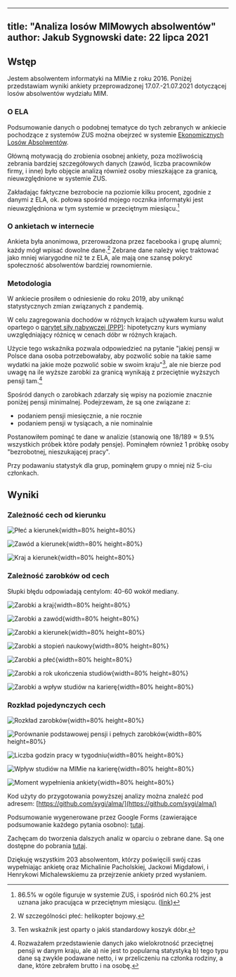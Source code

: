 
---
title: "Analiza losów MIMowych absolwentów"
author: Jakub Sygnowski
date: 22 lipca 2021
---

## Wstęp
Jestem absolwentem informatyki na MIMie z roku 2016. Poniżej przedstawiam wyniki ankiety przeprowadzonej 17.07.-21.07.2021 dotyczącej losów absolwentów wydziału MIM.

### O ELA
Podsumowanie danych o podobnej tematyce do tych zebranych w ankiecie pochodzące z systemów ZUS można obejrzeć w systemie [Ekonomicznych Losów Absolwentów](ela.nauka.gov.pl).

Główną motywacją do zrobienia osobnej ankiety, poza możliwością zebrania bardziej szczegółowych danych (zawód, liczba pracowników firmy, i inne) było objęcie analizą również osoby mieszkające za granicą, nieuwzględnione w systemie ZUS.

Zakładając faktyczne bezrobocie na poziomie kilku procent, zgodnie z danymi z ELA, ok. połowa spośród mojego rocznika informatyki jest nieuwzględniona w tym systemie w przeciętnym miesiącu.[^1]


[^1]: 86.5% w ogóle figuruje w systemie ZUS, i spośród nich 60.2% jest uznana jako pracująca w przeciętnym miesiącu. ([link](https://ela.nauka.gov.pl/reports/v6.0/graduates/pl/2016/3828/6749/SECOND/pl_2016_3828_6749_UNEMPLOYMENT_SECOND_FULL.pdf?lang=pl))

### O ankietach w internecie
Ankieta była anonimowa, przerowadzona przez facebooka i grupę alumni; każdy mógł wpisać dowolne dane.[^2] Zebrane dane należy więc traktować jako mniej wiarygodne niż te z ELA, ale mają one szansę pokryć społeczność absolwentów bardziej rownomiernie.

[^2]: W szczególności płeć: helikopter bojowy.

### Metodologia
W ankiecie prosiłem o odniesienie do roku 2019, aby uniknąć statystycznych zmian związanych z pandemią.

W celu zagregowania dochodów w różnych krajach używałem kursu walut opartego o [parytet siły nabywczej (PPP)](https://en.wikipedia.org/wiki/Purchasing_power_parity): hipotetyczny kurs wymiany uwzględniający różnicę w cenach dóbr w różnych krajach.

Użycie tego wskaźnika pozwala odpowiedzieć na pytanie "jakiej pensji w Polsce dana osoba potrzebowałaby, aby pozwolić sobie na takie same wydatki na jakie może pozwolić sobie w swoim kraju"[^3], ale nie bierze pod uwagę na ile wyższe zarobki za granicą wynikają z przeciętnie wyższych pensji tam.[^4]

[^3]: Ten wskaźnik jest oparty o jakiś standardowy koszyk dóbr.
[^4]: Rozważałem przedstawienie danych jako wielokrotność przeciętnej pensji w danym kraju, ale a) nie jest to popularną statystyką b) tego typu dane są zwykle podawane netto, i w przeliczeniu na członka rodziny, a dane, które zebrałem brutto i na osobę.


Spośród danych o zarobkach zdarzały się wpisy na poziomie znacznie poniżej pensji minimalnej. Podejrzewam, że są one związane z:

  - podaniem pensji miesięcznie, a nie rocznie
  - podaniem pensji w tysiącach, a nie nominalnie

Postanowiłem pominąć te dane w analizie (stanowią one $18/189 \approx 9.5\%$ wszystkich próbek które podały pensje). Pominąłem również 1 próbkę osoby "bezrobotnej, nieszukającej pracy".

Przy podawaniu statystyk dla grup, pominąłem grupy o mniej niż 5-ciu członkach.

## Wyniki

### Zależność cech od kierunku

![Płeć a kierunek](plots/degree_gender.png){width=80% height=80%}

![Zawód a kierunek](plots/degree_profession.png){width=80% height=80%}

![Kraj a kierunek](plots/degree_country.png){width=80% height=80%}

### Zależność zarobków od cech

Słupki błędu odpowiadają centylom: 40-60 wokół mediany.

![Zarobki a kraj](plots/country_comp.png){width=80% height=80%}

![Zarobki a zawód](plots/graduation_year_comp.png){width=80% height=80%}

![Zarobki a kierunek](plots/degree_comp.png){width=80% height=80%}

![Zarobki a stopień naukowy](plots/education_comp.png){width=80% height=80%}

![Zarobki a płeć](plots/gender_comp.png){width=80% height=80%}

![Zarobki a rok ukończenia studiów](plots/graduation_year_comp.png){width=80% height=80%}

![Zarobki a wpływ studiów na karierę](plots/graduation_year_comp.png){width=80% height=80%}

### Rozkład pojedynczych cech

![Rozkład zarobków](plots/comp_dist.png){width=80% height=80%}

![Porównanie podstawowej pensji i pełnych zarobków](plots/base_vs_total_comp.png){width=80% height=80%}

![Liczba godzin pracy w tygodniu](plots/work_hours.png){width=80% height=80%}

![Wpływ studiów na MIMie na karierę](plots/mim_satisfaction.png){width=80% height=80%}

![Moment wypełnienia ankiety](plots/filling_time_dist.png){width=80% height=80%}


Kod użyty do przygotowania powyższej analizy można znaleźć pod adresem: [https://github.com/sygi/alma/](https://github.com/sygi/alma/)

Podsumowanie wygenerowane przez Google Forms (zawierające podsumowanie każdego pytania osobno): [tutaj](https://docs.google.com/forms/d/1cxSKJUPg-Us36rHtWib-qs1jylEFRg58k5yJGfCgygM/viewanalytics).

Zachęcam do tworzenia dalszych analiz w oparciu o zebrane dane. Są one dostępne do pobrania [tutaj](https://docs.google.com/spreadsheets/d/1ygu47Da7NORUdF8oVtsHsbn1zzYzapkv85dD5X8nOcY/edit?usp=sharing).

Dziękuję wszystkim 203 absolwentom, którzy poświęcili swój czas wypełniając ankietę oraz Michalinie Pacholskiej, Jackowi Migdałowi, i Henrykowi Michalewskiemu za przejrzenie ankiety przed wysłaniem.
